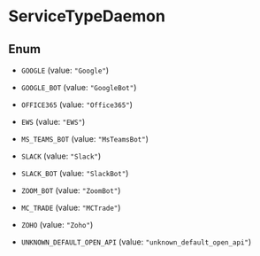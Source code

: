 

# ServiceTypeDaemon

## Enum


* `GOOGLE` (value: `"Google"`)

* `GOOGLE_BOT` (value: `"GoogleBot"`)

* `OFFICE365` (value: `"Office365"`)

* `EWS` (value: `"EWS"`)

* `MS_TEAMS_BOT` (value: `"MsTeamsBot"`)

* `SLACK` (value: `"Slack"`)

* `SLACK_BOT` (value: `"SlackBot"`)

* `ZOOM_BOT` (value: `"ZoomBot"`)

* `MC_TRADE` (value: `"MCTrade"`)

* `ZOHO` (value: `"Zoho"`)

* `UNKNOWN_DEFAULT_OPEN_API` (value: `"unknown_default_open_api"`)



